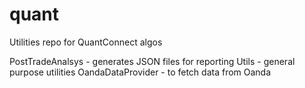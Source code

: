 # quant
Utilities repo for QuantConnect algos

PostTradeAnalsys - generates JSON files for reporting
Utils - general purpose utilities
OandaDataProvider - to fetch data from Oanda
